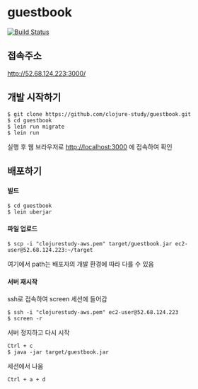 # guestbook
[![Build Status](https://travis-ci.org/clojure-study/guestbook.svg?branch=master)](https://travis-ci.org/clojure-study/guestbook)
## 접속주소
http://52.68.124.223:3000/

## 개발 시작하기

    $ git clone https://github.com/clojure-study/guestbook.git
    $ cd guestbook
    $ lein run migrate
    $ lein run

실행 후 웹 브라우저로 [http://localhost:3000](http://localhost:3000) 에 접속하여 확인

## 배포하기
#### 빌드
    $ cd guestbook
    $ lein uberjar
    
#### 파일 업로드
    $ scp -i "clojurestudy-aws.pem" target/guestbook.jar ec2-user@52.68.124.223:~/target
여기에서 path는 배포자의 개발 환경에 따라 다를 수 있음

#### 서버 재시작
ssh로 접속하여 screen 세션에 들어감
    
    $ ssh -i "clojurestudy-aws.pem" ec2-user@52.68.124.223
    $ screen -r

서버 정지하고 다시 시작

    Ctrl + c
    $ java -jar target/guestbook.jar

세션에서 나옴    
    
    Ctrl + a + d